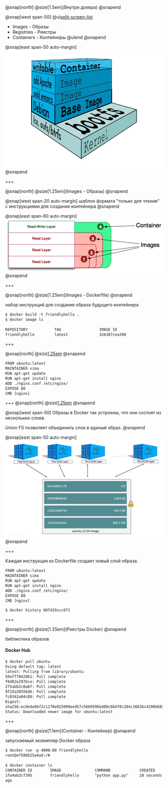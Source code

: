 @snap[north]
@size[1.5em](Внутри докера)
@snapend

@snap[west span-50]
@ul[split-screen-list](false)
  - Images - Образы
  - Registries - Реестры
  - Containers - Контейнеры
@ulend
@snapend

@snap[east span-50 auto-margin]
![container](images/container.jpg)
@snapend

+++

@snap[north]
@size[1.25em](Images - Образы)
@snapend


@snap[west span-20 auto-margin]
шаблон формата "только для чтения" с инструкциями для создания контейнера
@snapend

@snap[east span-80 auto-margin]
![images](images/images.png)
@snapend

+++

@snap[north]
@size[1.25em](Images - Dockerfile)
@snapend

набор инструкций для создания образа будущего контейнера

```
$ docker build -t friendlyhello .
$ docker image ls

REPOSITORY            TAG                 IMAGE ID
friendlyhello         latest              326387cea398
```

+++

@snap[north]
@size[1.25em](Dockerfile)
@snapend

```
FROM ubuntu:latest
MAINTAINER sima
RUN apt-get update
RUN apt-get install nginx
ADD ./nginx.conf /etc/nginx/
EXPOSE 80
CMD [nginx]
```

+++
@snap[north]
@size[1.25em](Dockerfile)
@snapend

@snap[west span-50]
Образы в Docker так устроены, что они состоят из нескольких слоев.

Union FS позволяет объединить слои в единый образ.
@snapend

@snap[east span-50 auto-margin]
![container](images/sharing-layers.jpg)
@snapend

+++

Каждая инструкция из Dockerfile создает новый слой образа.


```
FROM ubuntu:latest
MAINTAINER sima
RUN apt-get update
RUN apt-get install nginx
ADD ./nginx.conf /etc/nginx/
EXPOSE 80
CMD [nginx]
```

```
$ docker history 00fd29ccc6f1
```
+++

@snap[north]
@size[1.25em](Реестры Docker)
@snapend

библиотека образов

#### Docker Hub

```
$ docker pull ubuntu
Using default tag: latest
latest: Pulling from library/ubuntu
50aff78429b1: Pull complete 
f6d82e297bce: Pull complete 
275abb2c8a6f: Pull complete 
9f15a39356d6: Pull complete 
fc0342a94c89: Pull complete 
Digest: sha256:ec0e4e8bf2c1178e025099eed57c566959bb408c6b478c284c1683bc4298b683
Status: Downloaded newer image for ubuntu:latest
```

+++

@snap[north]
@size[1.1em](Container - Контейнер)
@snapend

запускаемый экземпляр Docker образа

```
$ docker run -p 4000:80 friendlyhello
root@af588b25a4ad:/# 

$ docker container ls
CONTAINER ID        IMAGE               COMMAND             CREATED
1fa4ab2cf395        friendlyhello       "python app.py"     28 seconds ago
```
